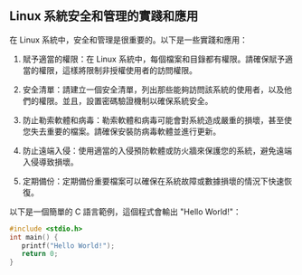 ## Linux 系統安全和管理的實踐和應用

在 Linux 系統中，安全和管理是很重要的。以下是一些實踐和應用：

1. 賦予適當的權限：在 Linux 系統中，每個檔案和目錄都有權限。請確保賦予適當的權限，這樣將限制非授權使用者的訪問權限。

2. 安全清單：請建立一個安全清單，列出那些能夠訪問該系統的使用者，以及他們的權限。並且，設置密碼驗證機制以確保系統安全。

3. 防止勒索軟體和病毒：勒索軟體和病毒可能會對系統造成嚴重的損壞，甚至使您失去重要的檔案。請確保安裝防病毒軟體並進行更新。

4. 防止遠端入侵：使用適當的入侵預防軟體或防火牆來保護您的系統，避免遠端入侵導致損壞。

5. 定期備份：定期備份重要檔案可以確保在系統故障或數據損壞的情況下快速恢復。

以下是一個簡單的 C 語言範例，這個程式會輸出 "Hello World!"：

```c
#include <stdio.h>
int main() {
   printf("Hello World!");
   return 0;
}
```